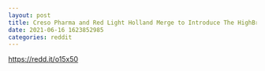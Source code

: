 ```yaml
--- 
layout: post 
title: Creso Pharma and Red Light Holland Merge to Introduce The HighBrid Lab (TM), a Leading Global Psychedelics x Cannabis Company, Specializing in Recreational Products, Applied Science, Technology and Innovation 
date: 2021-06-16 1623852985 
categories: reddit 
--- 
```

https://redd.it/o15x50